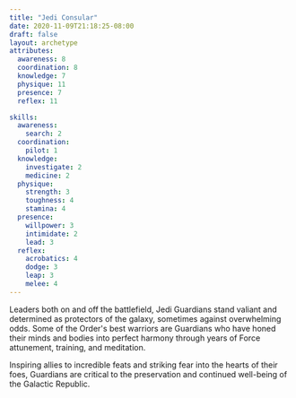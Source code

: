 ```yaml
---
title: "Jedi Consular"
date: 2020-11-09T21:18:25-08:00
draft: false
layout: archetype
attributes:
  awareness: 8
  coordination: 8
  knowledge: 7
  physique: 11
  presence: 7
  reflex: 11

skills:
  awareness:
    search: 2
  coordination:
    pilot: 1
  knowledge:
    investigate: 2
    medicine: 2 
  physique:
    strength: 3
    toughness: 4
    stamina: 4
  presence:
    willpower: 3
    intimidate: 2
    lead: 3
  reflex:
    acrobatics: 4
    dodge: 3
    leap: 3
    melee: 4
---
```


Leaders both on and off the battlefield, Jedi Guardians stand valiant and determined as protectors of the galaxy, sometimes against overwhelming odds. Some of the Order's best warriors are Guardians who have honed their minds and bodies into perfect harmony through years of Force attunement, training, and meditation. 

Inspiring allies to incredible feats and striking fear into the hearts of their foes, Guardians are critical to the preservation and continued well-being of the Galactic Republic.
